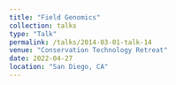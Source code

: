 ```yaml
---
title: "Field Genomics"
collection: talks
type: "Talk"
permalink: /talks/2014-03-01-talk-14
venue: "Conservation Technology Retreat"
date: 2022-04-27
location: "San Diego, CA"
---
```

